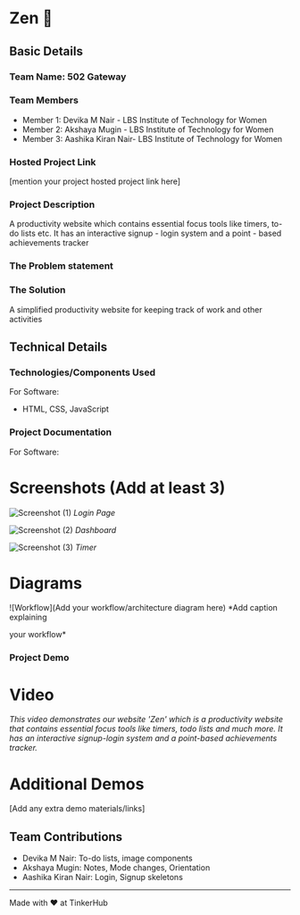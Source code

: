 # Zen 🎯


## Basic Details
### Team Name: 502 Gateway


### Team Members
- Member 1: Devika M Nair - LBS Institute of Technology for Women
- Member 2: Akshaya Mugin - LBS Institute of Technology for Women
- Member 3: Aashika Kiran Nair- LBS Institute of Technology for Women

### Hosted Project Link
[mention your project hosted project link here]

### Project Description
A productivity website which contains essential focus tools like timers, to-do lists etc. It has an interactive signup - login system and a point - based achievements tracker

### The Problem statement


### The Solution
A simplified productivity website for keeping track of work and other activities

## Technical Details
### Technologies/Components Used
For Software:
- HTML, CSS, JavaScript


### Project Documentation
For Software:

# Screenshots (Add at least 3)
![Screenshot (1)](https://github.com/user-attachments/assets/6c3ed11d-b15b-4f91-a185-32675360eb89)
*Login Page*

![Screenshot (2)](https://github.com/user-attachments/assets/cda67939-8c7b-42bc-a8f3-e6f389985992)
*Dashboard*

![Screenshot (3)](https://github.com/user-attachments/assets/9d7becfc-c16d-42eb-a699-9872f2192c69)
*Timer*

# Diagrams
![Workflow](Add your workflow/architecture diagram here)
*Add caption explaining

 your workflow*

### Project Demo
# Video


*This video demonstrates our website 'Zen' which is a productivity website that contains essential focus tools like timers, todo lists and much more. It has an interactive signup-login system and a point-based achievements tracker.*

# Additional Demos
[Add any extra demo materials/links]

## Team Contributions
- Devika M Nair: To-do lists, image components
- Akshaya Mugin: Notes, Mode changes, Orientation
- Aashika Kiran Nair: Login, Signup skeletons

---
Made with ❤️ at TinkerHub
